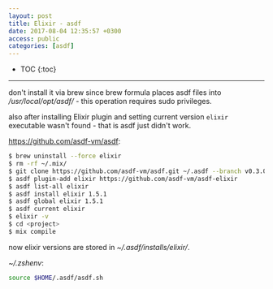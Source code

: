```yaml
---
layout: post
title: Elixir - asdf
date: 2017-08-04 12:35:57 +0300
access: public
categories: [asdf]
---
```


<!-- more -->

* TOC
{:toc}
<hr>

don't install it via brew since brew formula places asdf files into
_/usr/local/opt/asdf/_ - this operation requires sudo privileges.

also after installing Elixir plugin and setting current version
`elixir` executable wasn't found - that is asdf just didn't work.

<https://github.com/asdf-vm/asdf>:

```sh
$ brew uninstall --force elixir
$ rm -rf ~/.mix/
$ git clone https://github.com/asdf-vm/asdf.git ~/.asdf --branch v0.3.0
$ asdf plugin-add elixir https://github.com/asdf-vm/asdf-elixir
$ asdf list-all elixir
$ asdf install elixir 1.5.1
$ asdf global elixir 1.5.1
$ asdf current elixir
$ elixir -v
$ cd <project>
$ mix compile
```

now elixir versions are stored in _~/.asdf/installs/elixir/_.

_~/.zshenv_:

```zsh
source $HOME/.asdf/asdf.sh
```
